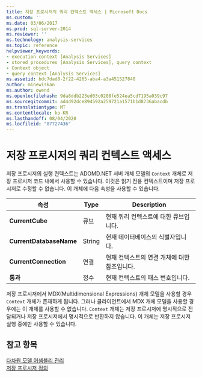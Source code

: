 ```yaml
---
title: 저장 프로시저의 쿼리 컨텍스트 액세스 | Microsoft Docs
ms.custom: ''
ms.date: 03/06/2017
ms.prod: sql-server-2014
ms.reviewer: ''
ms.technology: analysis-services
ms.topic: reference
helpviewer_keywords:
- execution context [Analysis Services]
- stored procedures [Analysis Services], query context
- Context object
- query context [Analysis Services]
ms.assetid: bdc7dad8-2f22-4265-aba4-a3a451527840
author: minewiskan
ms.author: owend
ms.openlocfilehash: 9da8ddb223ed03c0208fe524ea5cd7195a039c97
ms.sourcegitcommit: ad4d92dce894592a259721a1571b1d8736abacdb
ms.translationtype: MT
ms.contentlocale: ko-KR
ms.lasthandoff: 08/04/2020
ms.locfileid: "87727436"
---
```

# <a name="accessing-query-context-in-stored-procedures"></a>저장 프로시저의 쿼리 컨텍스트 액세스
  저장 프로시저의 실행 컨텍스트는 ADOMD.NET 서버 개체 모델의 `Context` 개체로 저장 프로시저 코드 내에서 사용할 수 있습니다. 이것은 읽기 전용 컨텍스트이며 저장 프로시저로 수정할 수 없습니다. 이 개체에 다음 속성을 사용할 수 있습니다.  
  
|속성|Type|Description|  
|--------------|----------|-----------------|  
|**CurrentCube**|큐브|현재 쿼리 컨텍스트에 대한 큐브입니다.|  
|**CurrentDatabaseName**|String|현재 데이터베이스의 식별자입니다.|  
|**CurrentConnection**|연결|현재 컨텍스트의 연결 개체에 대한 참조입니다.|  
|**통과**|정수|현재 컨텍스트의 패스 번호입니다.|  
  
 저장 프로시저에서 MDX(Multidimensional Expressions) 개체 모델을 사용할 경우 `Context` 개체가 존재하게 됩니다. 그러나 클라이언트에서 MDX 개체 모델을 사용할 경우에는 이 개체를 사용할 수 없습니다. `Context` 개체는 저장 프로시저에 명시적으로 전달되거나 저장 프로시저에서 명시적으로 반환하지 않습니다. 이 개체는 저장 프로시저 실행 중에만 사용할 수 있습니다.  
  
## <a name="see-also"></a>참고 항목  
 [다차원 모델 어셈블리 관리](../multidimensional-models/multidimensional-model-assemblies-management.md)   
 [저장 프로시저 정의](../multidimensional-models-extending-olap-stored-procedures/defining-stored-procedures.md)  
  
  
